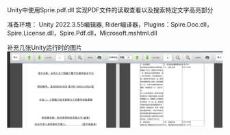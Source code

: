 Unity中使用Sprie.pdf.dll 实现PDF文件的读取查看以及搜索特定文字高亮部分 

准备环境： Unity 2022.3.55编辑器, Rider编译器，Plugins：Spire.Doc.dll，Spire.License.dll，Spire.Pdf.dll，Microsoft.mshtml.dll

补充几张Unity运行时的图片
![image](https://github.com/SlienceLove/UnityPdfTools/blob/main/Src/9c3f12fa-44de-4770-a4aa-8511af36421f.png)
